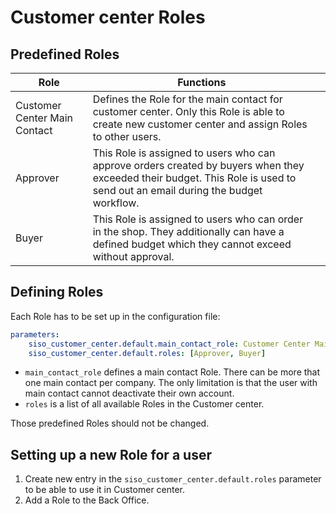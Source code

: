 # Customer center Roles

## Predefined Roles

|Role|Functions||
|--- |--- |--- |
|Customer Center Main Contact|Defines the Role for the main contact for customer center. Only this Role is able to create new customer center and assign Roles to other users.||
|Approver|This Role is assigned to users who can approve orders created by buyers when they exceeded their budget. This Role is used to send out an email during the budget workflow.||
|Buyer|This Role is assigned to users who can order in the shop. They additionally can have a defined budget which they cannot exceed without approval.||

## Defining Roles

Each Role has to be set up in the configuration file:

``` yaml
parameters:
    siso_customer_center.default.main_contact_role: Customer Center Main Contact
    siso_customer_center.default.roles: [Approver, Buyer]
```

- `main_contact_role` defines a main contact Role. There can be more that one main contact per company.
The only limitation is that the user with main contact cannot deactivate their own account.
- `roles` is a list of all available Roles in the Customer center.  

Those predefined Roles should not be changed.

## Setting up a new Role for a user

1. Create new entry in the `siso_customer_center.default.roles` parameter to be able to use it in Customer center.
2. Add a Role to the Back Office.
